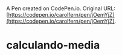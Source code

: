 # 

A Pen created on CodePen.io. Original URL: [https://codepen.io/carolfern/pen/jOemYjZ](https://codepen.io/carolfern/pen/jOemYjZ).

# calculando-media
